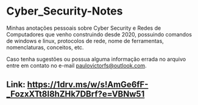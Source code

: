 # Cyber_Security-Notes
Minhas anotações pessoais sobre Cyber Security e Redes de Computadores que venho construindo desde 2020, possuindo comandos de windows e linux, protocolos de rede, nome de ferramentas, nomenclaturas, conceitos, etc.

Caso tenha sugestões ou possua alguma informação errada no arquivo entre em contato no e-mail paulovictorfs@outlook.com.

## Link: https://1drv.ms/w/s!AmGe6fF-_FozxXTt8I8hZHk7DBrf?e=VBNw51
